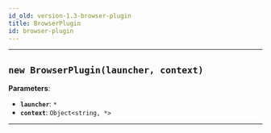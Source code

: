 ```yaml
---
id_old: version-1.3-browser-plugin
title: BrowserPlugin
id: browser-plugin
---
```


<a name="browserplugin"></a>

---

<a name="exports.browserplugin"></a>

## `new BrowserPlugin(launcher, context)`

**Parameters**:

-   **`launcher`**: `*`
-   **`context`**: `Object<string, *>`

---
